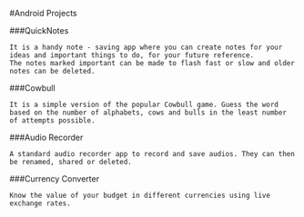 #Android Projects

###QuickNotes

	It is a handy note - saving app where you can create notes for your ideas and important things to do, for your future reference.
	The notes marked important can be made to flash fast or slow and older notes can be deleted. 

###Cowbull

	It is a simple version of the popular Cowbull game. Guess the word based on the number of alphabets, cows and bulls in the least number 	of attempts possible.

###Audio Recorder

	A standard audio recorder app to record and save audios. They can then be renamed, shared or deleted.

###Currency Converter 
		
	Know the value of your budget in different currencies using live exchange rates.
